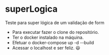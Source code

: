 # superLogica

Teste para super lógica de um validação de form
- Para executar fazer o clone do repositório.
- Ter o docker instalado na máquina.
- Efetuar o docker-compose up -d --build
- Acessar o localhost e ser feliz. :smiley:
